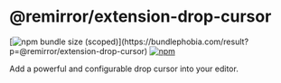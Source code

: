 # @remirror/extension-drop-cursor

[![npm bundle size (scoped)](https://img.shields.io/bundlephobia/minzip/@remirror/extension-drop-cursor.svg?)](https://bundlephobia.com/result?p=@remirror/extension-drop-cursor)
[![npm](https://img.shields.io/npm/dm/@remirror/extension-drop-cursor.svg?&logo=npm)](https://www.npmjs.com/package/@remirror/extension-drop-cursor)

Add a powerful and configurable drop cursor into your editor.
